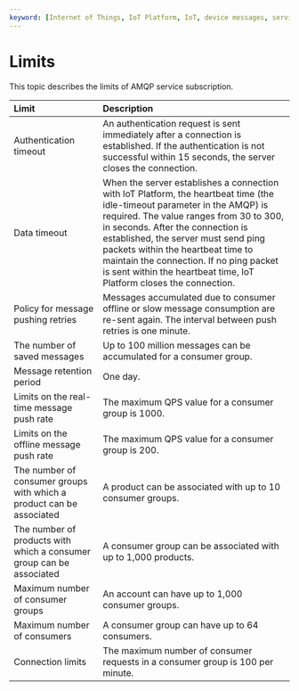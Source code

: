 ```yaml
---
keyword: [Internet of Things, IoT Platform, IoT, device messages, service subscription, AMQP, limits]
---
```


# Limits

This topic describes the limits of AMQP service subscription.

|Limit|Description|
|:----|:----------|
|Authentication timeout|An authentication request is sent immediately after a connection is established. If the authentication is not successful within 15 seconds, the server closes the connection.|
|Data timeout|When the server establishes a connection with IoT Platform, the heartbeat time \(the idle-timeout parameter in the AMQP\) is required. The value ranges from 30 to 300, in seconds. After the connection is established, the server must send ping packets within the heartbeat time to maintain the connection. If no ping packet is sent within the heartbeat time, IoT Platform closes the connection. |
|Policy for message pushing retries|Messages accumulated due to consumer offline or slow message consumption are re-sent again. The interval between push retries is one minute.|
|The number of saved messages|Up to 100 million messages can be accumulated for a consumer group.|
|Message retention period|One day.|
|Limits on the real-time message push rate|The maximum QPS value for a consumer group is 1000.|
|Limits on the offline message push rate|The maximum QPS value for a consumer group is 200.|
|The number of consumer groups with which a product can be associated|A product can be associated with up to 10 consumer groups.|
|The number of products with which a consumer group can be associated|A consumer group can be associated with up to 1,000 products.|
|Maximum number of consumer groups|An account can have up to 1,000 consumer groups.|
|Maximum number of consumers|A consumer group can have up to 64 consumers.|
|Connection limits|The maximum number of consumer requests in a consumer group is 100 per minute.|

